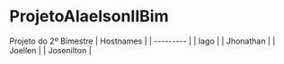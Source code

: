 # ProjetoAlaelsonIIBim
Projeto do 2º Bimestre
| Hostnames |
| --------- |
| Iago      |
| Jhonathan |
| Joellen   |
| Josenilton |
